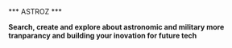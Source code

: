 *** ASTROZ ***

**Search, create and explore about astronomic and military more tranparancy and building your inovation for future tech**